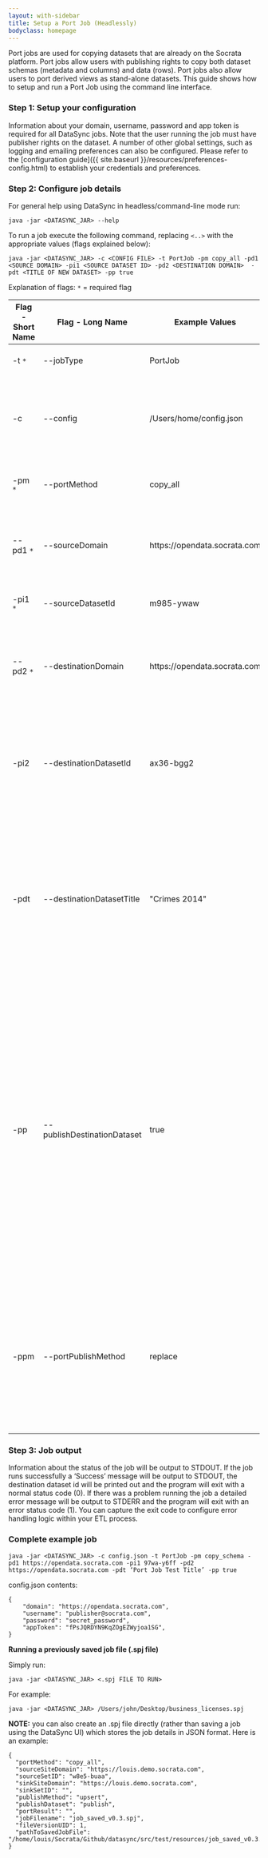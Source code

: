 ```yaml
---
layout: with-sidebar
title: Setup a Port Job (Headlessly)
bodyclass: homepage
---
```


Port jobs are used for copying datasets that are already on the Socrata platform. Port jobs allow users with publishing rights to copy both dataset schemas (metadata and columns) and data (rows). Port jobs also allow users to port derived views as stand-alone datasets. This guide shows how to setup and run a Port Job using the command line interface.

### Step 1: Setup your configuration
Information about your domain, username, password and app token is required for all DataSync jobs.  Note that the user running the job must have publisher rights on the dataset. A number of other global settings, such as logging and emailing preferences can also be configured.  Please refer to the [configuration guide]({{ site.baseurl }}/resources/preferences-config.html) to establish your credentials and preferences.

### Step 2: Configure job details
For general help using DataSync in headless/command-line mode run:

    java -jar <DATASYNC_JAR> --help


To run a job execute the following command, replacing `<..>` with the appropriate values (flags explained below):

    java -jar <DATASYNC_JAR> -c <CONFIG FILE> -t PortJob -pm copy_all -pd1 <SOURCE DOMAIN> -pi1 <SOURCE DATASET ID> -pd2 <DESTINATION DOMAIN>  -pdt <TITLE OF NEW DATASET> -pp true


Explanation of flags:
`*` = required flag

<table>
  <thead>
    <tr>
      <th>Flag - Short Name</th>
      <th>Flag - Long Name</th>
      <th>Example Values</th>
      <th>Description</th>
    </tr>
  </thead>
  <tbody>
    <tr>
      <td style='text-align: left;'>-t <code>*</code></td>
      <td style='text-align: left;'>--jobType</td>
      <td style='text-align: left;'>PortJob</td>
      <td style='text-align: left;'>Specifies the type of job to run.</td>
    </tr>
    <tr>
      <td style='text-align: left;'>-c</td>
      <td style='text-align: left;'>--config</td>
      <td style='text-align: left;'>/Users/home/config.json</td>
      <td style='text-align: left;'>Points to the config.json file you created in Step 1, if you chose to do so.</td>
    </tr>
    <tr>
      <td style='text-align: left;'>-pm <code>*</code></td>
      <td style='text-align: left;'>--portMethod</td>
      <td style='text-align: left;'>copy_all</td>
      <td style='text-align: left;'>One of <code>copy_all</code>, <code>copy_schema</code> or <code>copy_data</code></td>
    </tr>
    <tr>
      <td style='text-align: left;'>--pd1 <code>*</code></td>
      <td style='text-align: left;'>--sourceDomain</td>
      <td style='text-align: left;'>https://opendata.socrata.com</td>
      <td style='text-align: left;'>The scheme and domain to which the source dataset belongs.</td>
    </tr>
    <tr>
      <td style='text-align: left;'>-pi1 <code>*</code></td>
      <td style='text-align: left;'>--sourceDatasetId</td>
      <td style='text-align: left;'>m985-ywaw</td>
      <td style='text-align: left;'>The <a href='http://socrata.github.io/datasync/resources/fac-common-problems.html#what-is-the-id-of-my-dataset'>dataset identifier</a> of the source dataset.</td>
    </tr>
    <tr>
      <td style='text-align: left;'>--pd2 <code>*</code></td>
      <td style='text-align: left;'>--destinationDomain</td>
      <td style='text-align: left;'>https://opendata.socrata.com</td>
      <td style='text-align: left;'>The scheme and domain where the destination dataset should be copied.</td>
    </tr>
    <tr>
      <td style='text-align: left;'>-pi2</td>
      <td style='text-align: left;'>--destinationDatasetId</td>
      <td style='text-align: left;'>ax36-bgg2</td>
      <td style='text-align: left;'>The <a href='http://socrata.github.io/datasync/resources/fac-common-problems.html#what-is-the-id-of-my-dataset'>dataset identifier</a> of the destination dataset.; only relevant if choosing <code>copy_data</code> for the --portMethod</td>
    </tr>
    <tr>
      <td style='text-align: left;'>-pdt</td>
      <td style='text-align: left;'>--destinationDatasetTitle</td>
      <td style='text-align: left;'>"Crimes 2014"</td>
      <td style='text-align: left;'>The title to give the destination dataset; only relevant if the destination set is being created by either choosing <code>copy_all</code> or <code>copy_schema</code> for the --portMethod</td>
    </tr>
    <tr>
      <td style='text-align: left;'>-pp</td>
      <td style='text-align: left;'>--publishDestinationDataset</td>
      <td style='text-align: left;'>true</td>
      <td style='text-align: left;'>Set this to <code>true</code> to have the destination dataset published before the Port Job completes; only relevant if the destination set is being created by either choosing <code>copy_all</code> or <code>copy_schema</code> for the portMethod. If <code>false</code>, the destination dataset will be left as a working copy (<code>false</code> is the default value)</td>
    </tr>
    <tr>
      <td style='text-align: left;'>-ppm</td>
      <td style='text-align: left;'>--portPublishMethod</td>
      <td style='text-align: left;'>replace</td>
      <td style='text-align: left;'>Specifies the publish method to use (<code>replace</code> or <code>upsert</code>). For details on the publishing methods refer to Step 5 of the <a href='http://socrata.github.io/datasync/guides/setup-port-job.html'>Setup a Port Job (GUI)</a></td>
    </tr>
  </tbody>
</table>


### Step 3: Job output

Information about the status of the job will be output to STDOUT. If the job runs successfully a ‘Success’ message will be output to STDOUT, the destination dataset id will be printed out and the program will exit with a normal status code (0). If there was a problem running the job a detailed error message will be output to STDERR and the program will exit with an error status code (1). You can capture the exit code to configure error handling logic within your ETL process.

### Complete example job

    java -jar <DATASYNC_JAR> -c config.json -t PortJob -pm copy_schema -pd1 https://opendata.socrata.com -pi1 97wa-y6ff -pd2 https://opendata.socrata.com -pdt ‘Port Job Test Title’ -pp true


config.json contents:

    {
        "domain": "https://opendata.socrata.com",
        "username": "publisher@socrata.com",
        "password": "secret_password",
        "appToken": "fPsJQRDYN9KqZOgEZWyjoa1SG",
    }


**Running a previously saved job file (.spj file)**

Simply run:

    java -jar <DATASYNC_JAR> <.spj FILE TO RUN>

For example:

    java -jar <DATASYNC_JAR> /Users/john/Desktop/business_licenses.spj


**NOTE:** you can also create an .spj file directly (rather than saving a job using the DataSync UI) which stores the job details in JSON format. Here is an example:

    {
      "portMethod": "copy_all",
      "sourceSiteDomain": "https://louis.demo.socrata.com",
      "sourceSetID": "w8e5-buaa",
      "sinkSiteDomain": "https://louis.demo.socrata.com",
      "sinkSetID": "",
      "publishMethod": "upsert",
      "publishDataset": "publish",
      "portResult": "",
      "jobFilename": "job_saved_v0.3.spj",
      "fileVersionUID": 1,
      "pathToSavedJobFile": "/home/louis/Socrata/Github/datasync/src/test/resources/job_saved_v0.3.spj"
    }
